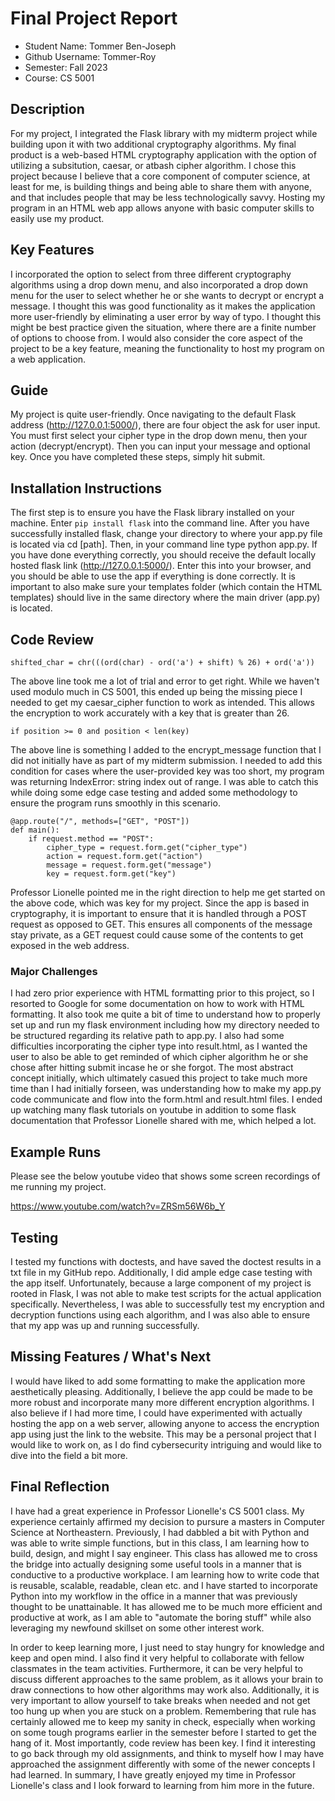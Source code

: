 # Final Project Report

* Student Name: Tommer Ben-Joseph
* Github Username: Tommer-Roy
* Semester: Fall 2023
* Course: CS 5001



## Description 

For my project, I integrated the Flask library with my midterm project while building upon it with two additional cryptography algorithms. My final product is a web-based HTML cryptography application with the option of utilizing a subsitution, caesar, or atbash cipher algorithm. I chose this project because I believe that a core component of computer science, at least for me, is building things and being able to share them with anyone, and that includes people that may be less technologically savvy. Hosting my program in an HTML web app allows anyone with basic computer skills to easily use my product.

## Key Features

I incorporated the option to select from three different cryptography algorithms using a drop down menu, and also incorporated a drop down menu for the user to select whether he or she wants to decrypt or encrypt a message. I thought this was good functionality as it makes the application more user-friendly by eliminating a user error by way of typo. I thought this might be best practice given the situation, where there are a finite number of options to choose from. I would also consider the core aspect of the project to be a key feature, meaning the functionality to host my program on a web application.



## Guide

My project is quite user-friendly. Once navigating to the default Flask address (http://127.0.0.1:5000/), there are four object the ask for user input. You must first select your cipher type in the drop down menu, then your action (decrypt/encrypt). Then you can input your message and optional key. Once you have completed these steps, simply hit submit.


## Installation Instructions

The first step is to ensure you have the Flask library installed on your machine. Enter `pip install flask` into the command line. After you have successfully installed flask, change your directory to where your app.py file is located via cd [path]. Then, in your command line type python app.py. If you have done everything correctly, you should receive the default locally hosted flask link (http://127.0.0.1:5000/). Enter this into your browser, and you should be able to use the app if everything is done correctly. It is important to also make sure your templates folder (which contain the HTML templates) should live in the same directory where the main driver (app.py) is located.

## Code Review

`shifted_char = chr(((ord(char) - ord('a') + shift) % 26) + ord('a'))`

The above line took me a lot of trial and error to get right. While we haven't used modulo much in CS 5001, this ended up being the missing piece I needed to get my caesar_cipher function to work as intended. This allows the encryption to work accurately with a key that is greater than 26.

`if position >= 0 and position < len(key)`

The above line is something I added to the encrypt_message function that I did not initially have as part of my midterm submission. I needed to add this condition for cases where the user-provided key was too short, my program was returning IndexError: string index out of range. I was able to catch this while doing some edge case testing and added some methodology to ensure the program runs smoothly in this scenario.

```
@app.route("/", methods=["GET", "POST"])
def main():
    if request.method == "POST":
        cipher_type = request.form.get("cipher_type")
        action = request.form.get("action")
        message = request.form.get("message")
        key = request.form.get("key")
```

Professor Lionelle pointed me in the right direction to help me get started on the above code, which was key for my project. Since the app is based in cryptography, it is important to ensure that it is handled through a POST request as opposed to GET. This ensures all components of the message stay private, as a GET request could cause some of the contents to get exposed in the web address.

### Major Challenges
I had zero prior experience with HTML formatting prior to this project, so I resorted to Google for some documentation on how to work with HTML formatting. It also took me quite a bit of time to understand how to properly set up and run my flask environment including how my directory needed to be structured regarding its relative path to app.py. I also had some difficulties incorporating the cipher type into result.html, as I wanted the user to also be able to get reminded of which cipher algorithm he or she chose after hitting submit incase he or she forgot. The most abstract concept initially, which ultimately casued this project to take much more time than I had initially forseen, was understanding how to make my app.py code communicate and flow into the form.html and result.html files. I ended up watching many flask tutorials on youtube in addition to some flask documentation that Professor Lionelle shared with me, which helped a lot.


## Example Runs

Please see the below youtube video that shows some screen recordings of me running my project.

https://www.youtube.com/watch?v=ZRSm56W6b_Y

## Testing

I tested my functions with doctests, and have saved the doctest results in a txt file in my GitHub repo. Additionally, I did ample edge case testing with the app itself. Unfortunately, because a large component of my project is rooted in Flask, I was not able to make test scripts for the actual application specifically. Nevertheless, I was able to successfully test my encryption and decryption functions using each algorithm, and I was also able to ensure that my app was up and running successfully.




## Missing Features / What's Next
I would have liked to add some formatting to make the application more aesthetically pleasing. Additionally, I believe the app could be made to be more robust and incorporate many more different encryption algorithms. I also believe if I had more time, I could have experimented with actually hosting the app on a web server, allowing anyone to access the encryption app using just the link to the website. This may be a personal project that I would like to work on, as I do find cybersecurity intriguing and would like to dive into the field a bit more.

## Final Reflection
I have had a great experience in Professor Lionelle's CS 5001 class. My experience certainly affirmed my decision to pursure a masters in Computer Science at Northeastern.  Previously, I had dabbled a bit with Python and was able to write simple functions, but in this class, I am learning how to build, design, and might I say engineer.  This class has allowed me to cross the bridge into actually designing some useful tools in a manner that is conductive to a productive workplace. I am learning how to write code that is reusable, scalable, readable, clean etc. and I have started to incorporate Python into my workflow in the office in a manner that was previously thought to be unattainable. It has allowed me to be much more efficient and productive at work, as I am able to "automate the boring stuff" while also leveraging my newfound skillset on some other interest work.

In order to keep learning more, I just need to stay hungry for knowledge and keep and open mind. I also find it very helpful to collaborate with fellow classmates in the team activities. Furthermore, it can be very helpful to discuss different approaches to the same problem, as it allows your brain to draw connections to how other algorithms may work also.  Additionally, it is very important to allow yourself to take breaks when needed and not get too hung up when you are stuck on a problem. Remembering that rule has certainly allowed me to keep my sanity in check, especially when working on some tough programs earlier in the semester before I started to get the hang of it. Most importantly, code review has been key. I find it interesting to go back through my old assignments, and think to myself how I may have approached the assignment differently with some of the newer concepts I had learned.  In summary, I have greatly enjoyed my time in Professor Lionelle's class and I look forward to learning from him more in the future.
